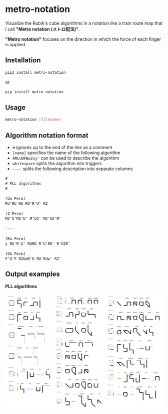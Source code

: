 # metro-notation

Visualize the Rubik's cube algorithms in a notation like a train route map that I call **"Metro notation (メトロ記法)"**.

**"Metro notation"** focuses on the direction in which the force of each finger is applied.

## Installation

```sh
pip3 install metro-notation
```

or

```sh
pip install metro-notation
```

## Usage

```sh
metro-notation [filename]
```

## Algorithm notation format

- ``#`` ignores up to the end of the line as a comment
- ``[name]`` specifies the name of the following algorithm
- ``RMLUDFBw2xy'`` can be used to describe the algorithm
- ``whitespace`` splits the algorithm into triggers
- ``----`` splits the following description into separate columns

```
#
# PLL algorithms
#

[Ua Perm]
RU'RU RU RU'R'U' R2

[Z Perm]
M2'U'M2'U' M'U2' M2'U2'M'

----

[Ra Perm]
y RU'R'U' RURD R'U'RD' R'U2R'

[Gb Perm]
F'U'F R2UwR'U RU'RUw' R2'
```

## Output examples

**PLL algorithms**

<img src="images/pll-algorithms.png">
